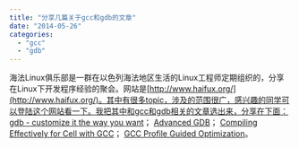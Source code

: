 ```yaml
---
title: "分享几篇关于gcc和gdb的文章"
date: "2014-05-26"
categories: 
  - "gcc"
  - "gdb"
---
```


海法Linux俱乐部是一群在以色列海法地区生活的Linux工程师定期组织的，分享在Linux下开发程序经验的聚会。网站是[http://www.haifux.org/](http://www.haifux.org/)。其中有很多topic，涉及的范围很广，感兴趣的同学可以登陆这个网站看一下。我把其中和gcc和gdb相关的文章选出来，分享在下面： [gdb - customize it the way you want](http://www.haifux.org/lectures/210/)； [Advanced GDB](http://www.haifux.org/lectures/222/)； [Compiling Effectively for Cell with GCC](http://www.haifux.org/lectures/213/)； [GCC Profile Guided Optimization](http://www.haifux.org/lectures/218/)。
